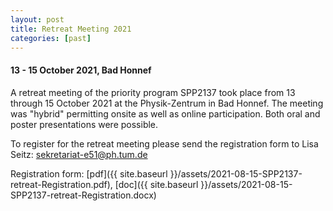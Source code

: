 ```yaml
---
layout: post
title: Retreat Meeting 2021
categories: [past]
---
```


#### 13 - 15 October 2021, Bad Honnef

A retreat meeting of the priority program SPP2137 took place from 13 through 15 October 2021 at the Physik-Zentrum in Bad Honnef. The meeting was "hybrid" permitting onsite as well as online participation. Both oral and poster presentations were possible.

To register for the retreat meeting please send the registration form to Lisa Seitz: [sekretariat-e51@ph.tum.de](mailto:sekretariat-e51@ph.tum.de)

Registration form: [pdf]({{ site.baseurl }}/assets/2021-08-15-SPP2137-retreat-Registration.pdf), [doc]({{ site.baseurl }}/assets/2021-08-15-SPP2137-retreat-Registration.docx)
